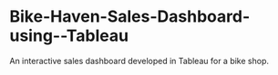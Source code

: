 # Bike-Haven-Sales-Dashboard-using--Tableau
 An interactive sales dashboard developed in Tableau for a bike shop.
